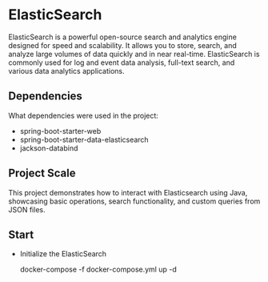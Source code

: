 
# ElasticSearch

ElasticSearch is a powerful open-source search and analytics engine designed for speed and scalability. It allows you to store, search, and analyze large volumes of data quickly and in near real-time. ElasticSearch is commonly used for log and event data analysis, full-text search, and various data analytics applications.


## Dependencies

What dependencies were used in the project:

- spring-boot-starter-web 
- spring-boot-starter-data-elasticsearch
- jackson-databind

  
## Project Scale

This project demonstrates how to interact with Elasticsearch using Java, showcasing basic operations, search functionality, and custom queries from JSON files.
  
## Start

* Initialize the ElasticSearch

    docker-compose -f docker-compose.yml up -d
  

